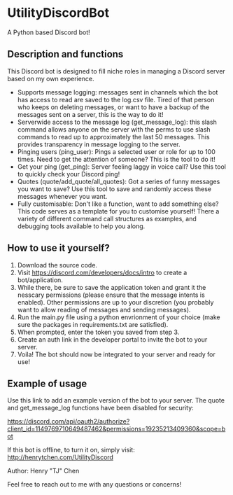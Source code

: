 # UtilityDiscordBot
A Python based Discord bot!

## Description and functions
This Discord bot is designed to fill niche roles in managing a Discord server based on my own experience.

- Supports message logging:
messages sent in channels which the bot has access to read are saved to the log.csv file. Tired of that person who keeps on deleting messages, or want to have a backup of the messages sent on a server, this is the way to do it!
- Serverwide access to the message log (get_message_log):
this slash command allows anyone on the server with the perms to use slash commands to read up to approximately the last 50 messages. This provides transparency in message logging to the server.
- Pinging users (ping_user):
Pings a selected user or role for up to 100 times. Need to get the attention of someone? This is the tool to do it!
- Get your ping (get_ping):
Server feeling laggy in voice call? Use this tool to quickly check your Discord ping!
- Quotes (quote/add_quote/all_quotes):
Got a series of funny messages you want to save? Use this tool to save and randomly access these messages whenever you want.
- Fully customisable:
Don't like a function, want to add something else? This code serves as a template for you to customise yourself! There a variety of different command call structures as examples, and debugging tools available to help you along.

## How to use it yourself?
1) Download the source code.
2) Visit https://discord.com/developers/docs/intro to create a bot/application.
3) While there, be sure to save the application token and grant it the nesscary permissions (please ensure that the message intents is enabled). Other permissions are up to your discretion (you probably want to allow reading of messages and sending messages).
5) Run the main.py file using a python envrionment of your choice (make sure the packages in requirements.txt are satisfied).
6) When prompted, enter the token you saved from step 3.
7) Create an auth link in the developer portal to invite the bot to your server.
8) Voila! The bot should now be integrated to your server and ready for use!

## Example of usage
Use this link to add an example version of the bot to your server. The quote and get_message_log functions have been disabled for security:

https://discord.com/api/oauth2/authorize?client_id=1149769710649487462&permissions=19235213409360&scope=bot

If this bot is offline, to turn it on, simply visit:  http://henrytchen.com/UtilityDiscord

Author: Henry "TJ" Chen

Feel free to reach out to me with any questions or concerns!
